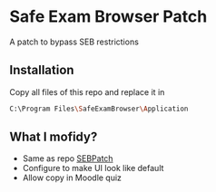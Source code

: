 # Safe Exam Browser Patch

A patch to bypass SEB restrictions

## Installation

Copy all files of this repo and replace it in 

```bash
C:\Program Files\SafeExamBrowser\Application
```

## What I mofidy?

- Same as repo [SEBPatch](https://github.com/school-cheating/SEBPatch)
- Configure to make UI look like default
- Allow copy in Moodle quiz